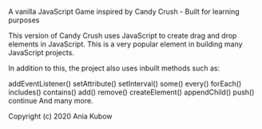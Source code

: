 A vanilla JavaScript Game inspired by Candy Crush - Built for learning purposes

This version of Candy Crush uses JavaScript to create drag and drop elements in JavaScript. This is a very popular element in building many JavaScript projects.

In addition to this, the project also uses inbuilt methods such as:

addEventListener()
setAttribute()
setInterval()
some()
every()
forEach()
includes()
contains()
add()
remove()
createElement()
appendChild()
push()
continue
And many more.

Copyright (c) 2020 Ania Kubow